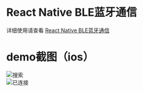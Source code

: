 # React Native BLE蓝牙通信
详细使用请查看 [React Native BLE蓝牙通信](http://blog.csdn.net/withings/article/details/71378562)

# demo截图（ios）
![搜索](https://github.com/zhanguangao/react-native-ble-manager-demo/blob/master/screenshot/scan.png?raw=true)
<br>
![已连接](https://github.com/zhanguangao/react-native-ble-manager-demo/blob/master/screenshot/connect.png?raw=true)

